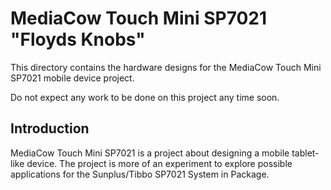 # MediaCow Touch Mini SP7021 "Floyds Knobs"
This directory contains the hardware designs for the MediaCow Touch Mini SP7021 mobile device project.

Do not expect any work to be done on this project any time soon.

## Introduction
MediaCow Touch Mini SP7021 is a project about designing a mobile tablet-like device. The project is more of an experiment to explore possible applications for the Sunplus/Tibbo SP7021 System in Package.

